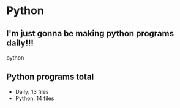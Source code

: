 # Python

## I'm just gonna be making python programs daily!!!

python

<!-- auto update -->
## Python programs total
- Daily: 13 files
- Python: 14 files